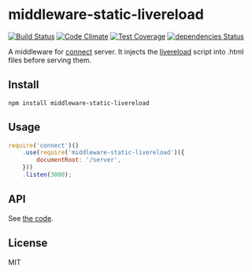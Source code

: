 # middleware-static-livereload

[![Build Status](https://travis-ci.org/kei-ito/middleware-static-livereload.svg?branch=master)](https://travis-ci.org/kei-ito/middleware-static-livereload)
[![Code Climate](https://lima.codeclimate.com/github/kei-ito/middleware-static-livereload/badges/gpa.svg)](https://lima.codeclimate.com/github/kei-ito/middleware-static-livereload)
[![Test Coverage](https://lima.codeclimate.com/github/kei-ito/middleware-static-livereload/badges/coverage.svg)](https://lima.codeclimate.com/github/kei-ito/middleware-static-livereload/coverage)
[![dependencies Status](https://david-dm.org/kei-ito/middleware-static-livereload/status.svg)](https://david-dm.org/kei-ito/middleware-static-livereload)

A middleware for [connect](https://github.com/senchalabs/connect) server.
It injects the [livereload](https://github.com/napcs/node-livereload) script
into .html files before serving them.

## Install

```
npm install middleware-static-livereload
```

## Usage

```javascript
require('connect')()
	.use(require('middleware-static-livereload')({
		documentRoot: '/server',
	}))
	.listen(3000);
```

## API

See [the code](https://github.com/kei-ito/middleware-static-livereload/blob/master/changeExt.js).

## License

MIT
